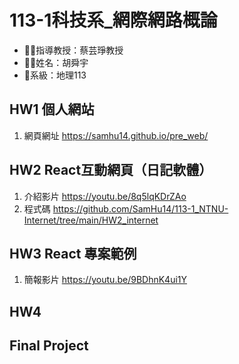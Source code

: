 # 113-1科技系_網際網路概論
- :woman_teacher:指導教授：蔡芸琤教授
- :man_student:姓名：胡舜宇
- :school:系級：地理113  
## HW1 個人網站
1. 網頁網址 https://samhu14.github.io/pre_web/  
## HW2 React互動網頁（日記軟體）
1. 介紹影片 https://youtu.be/8q5lqKDrZAo  
2. 程式碼 https://github.com/SamHu14/113-1_NTNU-Internet/tree/main/HW2_internet
## HW3 React 專案範例
1. 簡報影片 https://youtu.be/9BDhnK4ui1Y
## HW4

## Final Project
